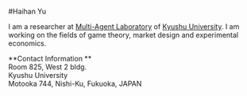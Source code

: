   #Haihan Yu
                   
I am a researcher at [Multi-Agent Laboratory](http://www.agent.inf.kyushu-u.ac.jp/) of [Kyushu University](http://www.kyushu-u.ac.jp/en/).
I am working on the fields of game theory, market design and experimental economics.

**Contact Information  **  
Room 825, West 2 bldg.  
Kyushu University  
Motooka 744, Nishi-Ku, Fukuoka, JAPAN

